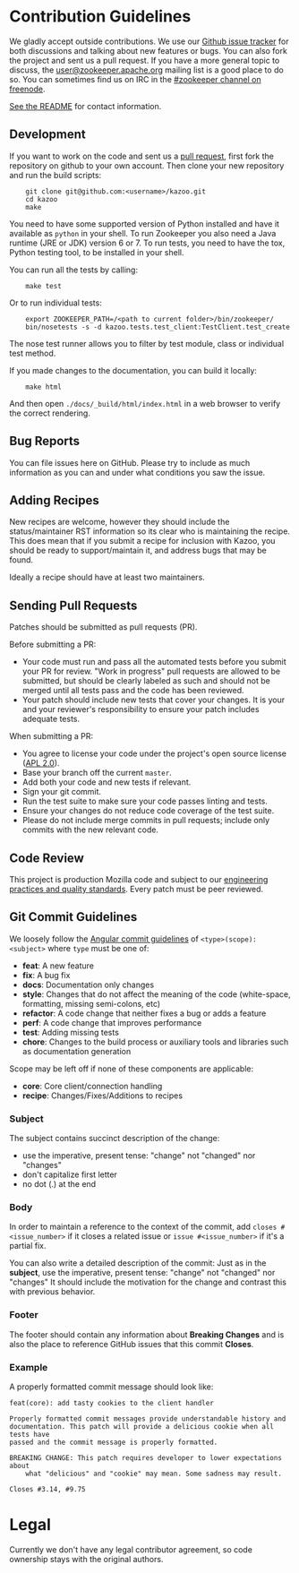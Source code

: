 # Contribution Guidelines

We gladly accept outside contributions. We use our
[Github issue tracker](https://github.com/python-zk/kazoo/issues)
for both discussions and talking about new features or bugs. You can
also fork the project and sent us a pull request. If you have a more
general topic to discuss, the
[user@zookeeper.apache.org](https://zookeeper.apache.org/lists.html)
mailing list is a good place to do so. You can sometimes find us on
IRC in the
[#zookeeper channel on freenode](https://zookeeper.apache.org/irc.html).

[See the README](/README.rst) for contact information.

## Development

If you want to work on the code and sent us a
[pull request](https://help.github.com/articles/using-pull-requests),
first fork the repository on github to your own account. Then clone
your new repository and run the build scripts:

```
    git clone git@github.com:<username>/kazoo.git
    cd kazoo
    make
```

You need to have some supported version of Python installed and have
it available as `python` in your shell. To run Zookeeper you also
need a Java runtime (JRE or JDK) version 6 or 7. To run tests, you
need to have the tox, Python testing tool, to be installed in your shell.

You can run all the tests by calling:

```
    make test
```

Or to run individual tests:

```
    export ZOOKEEPER_PATH=/<path to current folder>/bin/zookeeper/
    bin/nosetests -s -d kazoo.tests.test_client:TestClient.test_create
```

The nose test runner allows you to filter by test module, class or
individual test method.

If you made changes to the documentation, you can build it locally:

```
    make html
```

And then open `./docs/_build/html/index.html` in a web browser to
verify the correct rendering.


## Bug Reports

You can file issues here on GitHub. Please try to include as much information as
you can and under what conditions you saw the issue.

## Adding Recipes

New recipes are welcome, however they should include the status/maintainer
RST information so its clear who is maintaining the recipe. This does mean
that if you submit a recipe for inclusion with Kazoo, you should be ready
to support/maintain it, and address bugs that may be found.

Ideally a recipe should have at least two maintainers.

## Sending Pull Requests

Patches should be submitted as pull requests (PR).

Before submitting a PR:
- Your code must run and pass all the automated tests before you submit your PR
  for review. "Work in progress" pull requests are allowed to be submitted, but
  should be clearly labeled as such and should not be merged until all tests
  pass and the code has been reviewed.
- Your patch should include new tests that cover your changes. It is your and
  your reviewer's responsibility to ensure your patch includes adequate tests.

When submitting a PR:
- You agree to license your code under the project's open source license
  ([APL 2.0](/LICENSE)).
- Base your branch off the current `master`.
- Add both your code and new tests if relevant.
- Sign your git commit.
- Run the test suite to make sure your code passes linting and tests.
- Ensure your changes do not reduce code coverage of the test suite.
- Please do not include merge commits in pull requests; include only commits
  with the new relevant code.


## Code Review

This project is production Mozilla code and subject to our [engineering practices and quality standards](https://developer.mozilla.org/en-US/docs/Mozilla/Developer_guide/Committing_Rules_and_Responsibilities). Every patch must be peer reviewed.

## Git Commit Guidelines

We loosely follow the [Angular commit guidelines](https://github.com/angular/angular.js/blob/master/CONTRIBUTING.md#type)
of `<type>(scope): <subject>` where `type` must be one of:

* **feat**: A new feature
* **fix**: A bug fix
* **docs**: Documentation only changes
* **style**: Changes that do not affect the meaning of the code (white-space, formatting, missing
  semi-colons, etc)
* **refactor**: A code change that neither fixes a bug or adds a feature
* **perf**: A code change that improves performance
* **test**: Adding missing tests
* **chore**: Changes to the build process or auxiliary tools and libraries such as documentation
  generation
  
Scope may be left off if none of these components are applicable:

* **core**: Core client/connection handling
* **recipe**: Changes/Fixes/Additions to recipes

### Subject

The subject contains succinct description of the change:

* use the imperative, present tense: "change" not "changed" nor "changes"
* don't capitalize first letter
* no dot (.) at the end

### Body

In order to maintain a reference to the context of the commit, add
`closes #<issue_number>` if it closes a related issue or `issue #<issue_number>`
if it's a partial fix.

You can also write a detailed description of the commit: Just as in the
**subject**, use the imperative, present tense: "change" not "changed" nor
"changes" It should include the motivation for the change and contrast this with
previous behavior.

### Footer

The footer should contain any information about **Breaking Changes** and is also
the place to reference GitHub issues that this commit **Closes**.

### Example

A properly formatted commit message should look like:

```
feat(core): add tasty cookies to the client handler

Properly formatted commit messages provide understandable history and
documentation. This patch will provide a delicious cookie when all tests have
passed and the commit message is properly formatted.

BREAKING CHANGE: This patch requires developer to lower expectations about
    what "delicious" and "cookie" may mean. Some sadness may result.

Closes #3.14, #9.75
```

# Legal

Currently we don't have any legal contributor agreement, so code
ownership stays with the original authors.

